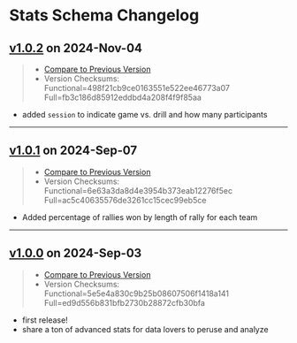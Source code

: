 # Stats Schema Changelog

## [v1.0.2](https://github.com/pbv-public/stats/releases/tag/v1.0.2) on 2024-Nov-04
> * [Compare to Previous Version](https://github.com/pbv-public/stats/compare/v1.0.1...v1.0.2?expand=1)
> * Version Checksums: Functional=498f21cb9ce0163551e522ee46773a07 Full=fb3c186d85912eddbd4a208f4f9f85aa

- added `session` to indicate game vs. drill and how many participants

-------------------------------------
## [v1.0.1](https://github.com/pbv-public/stats/releases/tag/v1.0.1) on 2024-Sep-07
> * [Compare to Previous Version](https://github.com/pbv-public/stats/compare/v1.0.0...v1.0.1?expand=1)
> * Version Checksums: Functional=6e63a3da8d4e3954b373eab12276f5ec Full=ac5c40635576de3261cc15cec99eb5ce

- Added percentage of rallies won by length of rally for each team

-------------------------------------
## [v1.0.0](https://github.com/pbv-public/stats/releases/tag/v1.0.0) on 2024-Sep-03
> * [Compare to Previous Version](https://github.com/pbv-public/stats/compare/v1.0.0^...v1.0.0?expand=1)
> * Version Checksums: Functional=5e5e4a830c9b25b08607506f1418a141 Full=ed9d556b831bfb2730b28872cfb30bfa

- first release!
- share a ton of advanced stats for data lovers to peruse and analyze

